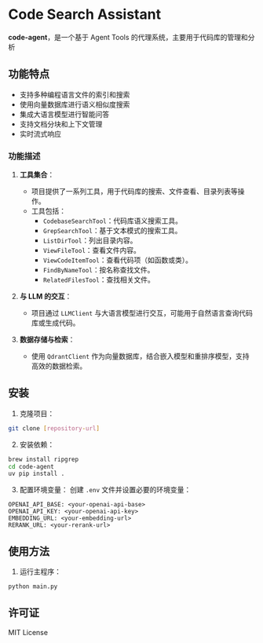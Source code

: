 # Code Search Assistant

**code-agent**，是一个基于 Agent Tools 的代理系统，主要用于代码库的管理和分析

## 功能特点

- 支持多种编程语言文件的索引和搜索
- 使用向量数据库进行语义相似度搜索
- 集成大语言模型进行智能问答
- 支持文档分块和上下文管理
- 实时流式响应

### 功能描述

1. **工具集合**：
    - 项目提供了一系列工具，用于代码库的搜索、文件查看、目录列表等操作。
    - 工具包括：
        - `CodebaseSearchTool`：代码库语义搜索工具。
        - `GrepSearchTool`：基于文本模式的搜索工具。
        - `ListDirTool`：列出目录内容。
        - `ViewFileTool`：查看文件内容。
        - `ViewCodeItemTool`：查看代码项（如函数或类）。
        - `FindByNameTool`：按名称查找文件。
        - `RelatedFilesTool`：查找相关文件。

2. **与 LLM 的交互**：
    - 项目通过 `LLMClient` 与大语言模型进行交互，可能用于自然语言查询代码库或生成代码。

3. **数据存储与检索**：
    - 使用 `QdrantClient` 作为向量数据库，结合嵌入模型和重排序模型，支持高效的数据检索。

## 安装

1. 克隆项目：

```bash
git clone [repository-url]
```

2. 安装依赖：

```bash
brew install ripgrep
cd code-agent
uv pip install .
```

3. 配置环境变量：
   创建 `.env` 文件并设置必要的环境变量：

```
OPENAI_API_BASE: <your-openai-api-base>
OPENAI_API_KEY: <your-openai-api-key>
EMBEDDING_URL: <your-embedding-url>
RERANK_URL: <your-rerank-url>
```

## 使用方法

1. 运行主程序：

```bash
python main.py
```

## 许可证

MIT License
